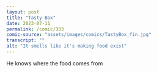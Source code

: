 ```yaml
---
layout: post
title: "Tasty Box"
date: 2023-07-11
permalink: /comic/333
comic-source: "assets/images/comics/TastyBox_fin.jpg"
transcript: ""
alt: "It smells like it's making food exist"
---
```

He knows where the food comes from
